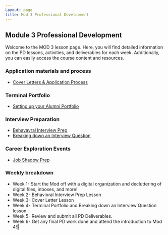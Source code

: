 ```yaml
---
Layout: page
title: Mod 3 Professional Development
---
```


## Module 3 Professional Development
Welcome to the MOD 3 lesson page. Here, you will find detailed information on the PD lessons, activities, and deliverables for each week. Additionally, you can easily access the course content and resources.

### Application materials and process
* [Cover Letters & Application Process](https://careerdev.turing.edu/module_three/week_3_coverletter)

### Terminal Portfolio 
* [Setting up your Alumni Portfolio](/module_three/module_three_terminal_portfolios/Terminal%20Portfolios)

### Interview Preparation
* [Behavavral Interview Prep](https://careerdev.turing.edu/module_three/mod3_week5)
* [Breaking down an Interview Question](https://frontend.turing.edu/lessons/module-3/interpreting-interviews.html)


### Career Exploration Events
* [Job Shadow Prep](/module_three/job_shadow_overview)

### Weekly breakdown
* Week 1- Start the Mod off with a digital organization and decluttering of digital files, inboxes, and more! 
* Week 2- Behavioral Interview Prep Lesson
* Week 3- Cover Letter Lesson
* Week 4- Terminal Portfolio and Breaking down an Interview Question lesson
* Week 5- Review and submit all PD Deliverables. 
* Week 6- Get any final PD work done and attend the introduction to Mod 4!🎉
